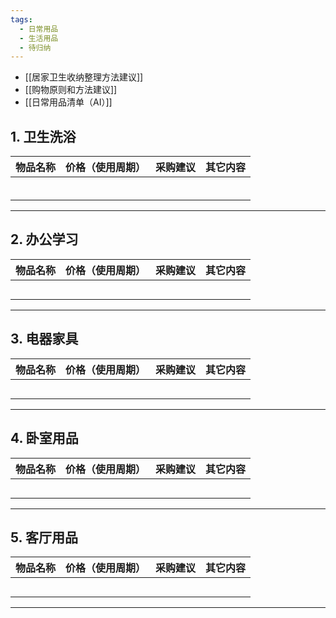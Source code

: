 ```yaml
---
tags:
  - 日常用品
  - 生活用品
  - 待归纳
---
```

- [[居家卫生收纳整理方法建议]]
- [[购物原则和方法建议]]
- [[日常用品清单（AI）]]
## 1. 卫生洗浴 
| 物品名称 | 价格（使用周期） | 采购建议 | 其它内容 |
| :--- | :------- | :--- | ---- |
|      |          |      |      |
|      |          |      |      |
|      |          |      |      |
|      |          |      |      |
|      |          |      |      |
|      |          |      |      |

---
## 2. 办公学习 

| 物品名称 | 价格（使用周期） | 采购建议 | 其它内容 |
| :--- | :------- | :--- | ---- |
|      |          |      |      |
|      |          |      |      |
|      |          |      |      |
|      |          |      |      |
|      |          |      |      |

---
## 3. 电器家具 

| 物品名称 | 价格（使用周期） | 采购建议 | 其它内容 |
| :--- | :------- | :--- | ---- |
|      |          |      |      |
|      |          |      |      |
|      |          |      |      |
|      |          |      |      |
|      |          |      |      |

---
## 4. 卧室用品 

| 物品名称 | 价格（使用周期） | 采购建议 | 其它内容 |
| :--- | :------- | :--- | ---- |
|      |          |      |      |
|      |          |      |      |
|      |          |      |      |
|      |          |      |      |
|      |          |      |      |

---
## 5. 客厅用品 

| 物品名称 | 价格（使用周期） | 采购建议 | 其它内容 |
| :--- | :------- | :--- | ---- |
|      |          |      |      |
|      |          |      |      |
|      |          |      |      |
|      |          |      |      |
|      |          |      |      |

---
